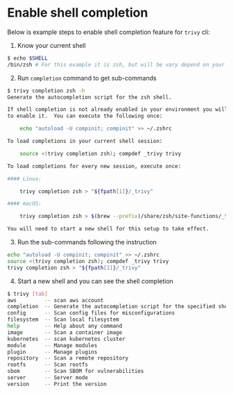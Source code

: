 # Enable shell completion

Below is example steps to enable shell completion feature for `trivy` cli:

1. Know your current shell

```bash
$ echo $SHELL
/bin/zsh # For this example it is zsh, but will be vary depend on your $SHELL, maybe /bin/bash or /bin/fish
```

2. Run `completion` command to get sub-commands

``` bash
$ trivy completion zsh -h
Generate the autocompletion script for the zsh shell.

If shell completion is not already enabled in your environment you will need
to enable it.  You can execute the following once:

	echo "autoload -U compinit; compinit" >> ~/.zshrc

To load completions in your current shell session:

	source <(trivy completion zsh); compdef _trivy trivy

To load completions for every new session, execute once:

#### Linux:

	trivy completion zsh > "${fpath[1]}/_trivy"

#### macOS:

	trivy completion zsh > $(brew --prefix)/share/zsh/site-functions/_trivy

You will need to start a new shell for this setup to take effect.
```

3. Run the sub-commands following the instruction

```bash
echo "autoload -U compinit; compinit" >> ~/.zshrc
source <(trivy completion zsh); compdef _trivy trivy
trivy completion zsh > "${fpath[1]}/_trivy"
```

4. Start a new shell and you can see the shell completion

```bash
$ trivy [tab]
aws         -- scan aws account
completion  -- Generate the autocompletion script for the specified shell
config      -- Scan config files for misconfigurations
filesystem  -- Scan local filesystem
help        -- Help about any command
image       -- Scan a container image
kubernetes  -- scan kubernetes cluster
module      -- Manage modules
plugin      -- Manage plugins
repository  -- Scan a remote repository
rootfs      -- Scan rootfs
sbom        -- Scan SBOM for vulnerabilities
server      -- Server mode
version     -- Print the version
```